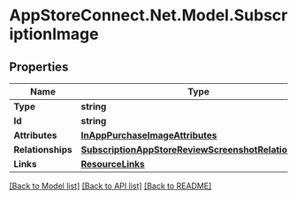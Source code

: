# AppStoreConnect.Net.Model.SubscriptionImage

## Properties

Name | Type | Description | Notes
------------ | ------------- | ------------- | -------------
**Type** | **string** |  | 
**Id** | **string** |  | 
**Attributes** | [**InAppPurchaseImageAttributes**](InAppPurchaseImageAttributes.md) |  | [optional] 
**Relationships** | [**SubscriptionAppStoreReviewScreenshotRelationships**](SubscriptionAppStoreReviewScreenshotRelationships.md) |  | [optional] 
**Links** | [**ResourceLinks**](ResourceLinks.md) |  | [optional] 

[[Back to Model list]](../README.md#documentation-for-models) [[Back to API list]](../README.md#documentation-for-api-endpoints) [[Back to README]](../README.md)

